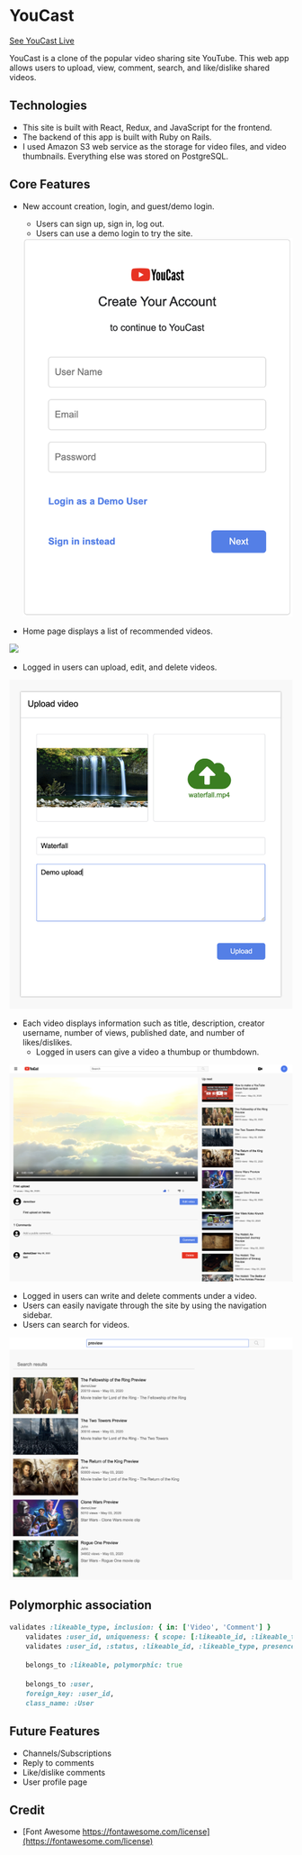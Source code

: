 # YouCast

[See YouCast Live](https://you-cast.herokuapp.com/#/)

YouCast is a clone of the popular video sharing site YouTube. This web app allows users to upload, view, comment, search, and like/dislike shared videos.

## Technologies

* This site is built with React, Redux, and JavaScript for the frontend.
* The backend of this app is built with Ruby on Rails.
* I used Amazon S3 web service as the storage for video files, and video thumbnails. Everything else was stored on PostgreSQL.


## Core Features
* New account creation, login, and guest/demo login.
  * Users can sign up, sign in, log out.
  * Users can use a demo login to try the site.
   <img src="https://github.com/xdeng9/youcast/blob/master/img/sign-up.png" width="500px"/>


* Home page displays a list of recommended videos.
<img src="https://github.com/xdeng9/youcast/blob/master/img/video-index.png"/>

* Logged in users can upload, edit, and delete videos.
<img src="https://github.com/xdeng9/youcast/blob/master/img/upload.png" width="600px"/>

* Each video displays information such as title, description, creator username, number of views, published date, and number of likes/dislikes.
  * Logged in users can give a video a thumbup or thumbdown.
<img src="https://github.com/xdeng9/youcast/blob/master/img/video-show.png" />
  
  
* Logged in users can write and delete comments under a video.
* Users can easily navigate through the site by using the navigation sidebar.
* Users can search for videos.
<img src="https://github.com/xdeng9/youcast/blob/master/img/search.png" />


## Polymorphic association
```ruby
validates :likeable_type, inclusion: { in: ['Video', 'Comment'] }
    validates :user_id, uniqueness: { scope: [:likeable_id, :likeable_type] }
    validates :user_id, :status, :likeable_id, :likeable_type, presence: true 

    belongs_to :likeable, polymorphic: true 

    belongs_to :user,
    foreign_key: :user_id,
    class_name: :User 
```

## Future Features
* Channels/Subscriptions
* Reply to comments
* Like/dislike comments
* User profile page

## Credit
- [Font Awesome https://fontawesome.com/license](https://fontawesome.com/license)
